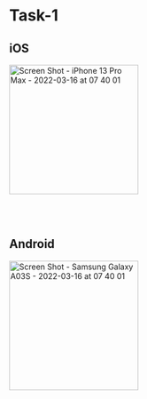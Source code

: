 # Task-1


## iOS
<img width="233" alt="Screen Shot - iPhone 13 Pro Max - 2022-03-16 at 07 40 01" src="https://user-images.githubusercontent.com/33307043/158506029-b8d95812-9533-40ff-910f-6410e49ffce9.png">

<br><br>

## Android

<img width="233" alt="Screen Shot - Samsung Galaxy A03S - 2022-03-16 at 07 40 01" src="https://user-images.githubusercontent.com/33307043/158506538-8d8622b2-85f8-4a24-ab71-ad516bac9d50.jpg">



